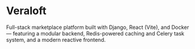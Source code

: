 # Veraloft
Full-stack marketplace platform built with Django, React (Vite), and Docker — featuring a modular backend, Redis-powered caching and Celery task system, and a modern reactive frontend.
